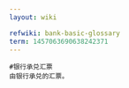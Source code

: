 ```yaml
---
layout: wiki

refwiki: bank-basic-glossary
term: 1457063690638242371
---
```


```
#银行承兑汇票 
由银行承兑的汇票。

```